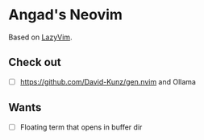 # Angad's Neovim

Based on [LazyVim](https://github.com/LazyVim/LazyVim).

## Check out

- [ ] https://github.com/David-Kunz/gen.nvim and Ollama

## Wants

- [ ] Floating term that opens in buffer dir
